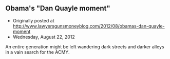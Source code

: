 ## Obama's "Dan Quayle moment"

 * Originally posted at http://www.lawyersgunsmoneyblog.com/2012/08/obamas-dan-quayle-moment
 * Wednesday, August 22, 2012

An entire generation might be left wandering dark streets and darker alleys in a vain search for the ACMY.